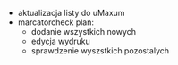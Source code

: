 - aktualizacja listy do uMaxum
- marcatorcheck plan:
	- dodanie wszystkich nowych
	- edycja wydruku
	- sprawdzenie wyszstkich pozostalych